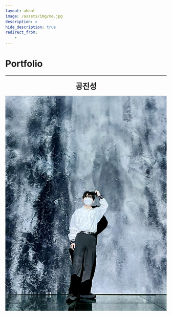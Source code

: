 ```yaml
---
layout: about
image: /assets/img/me.jpg
description: >
hide_description: true
redirect_from:
    -
---
```


# Portfolio

---

<center>
<span style=
"font-size:170%;
font-weight:bold">
공진성
</span>
</center>

![그림1](/assets/img/me.jpg)
